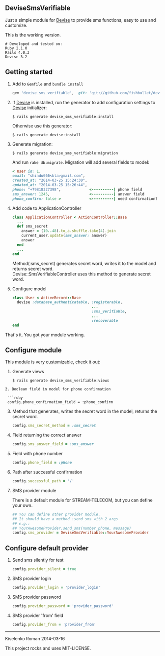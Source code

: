 ## DeviseSmsVerifiable ##
Just a simple module for [Devise](https://github.com/plataformatec/devise) to provide sms functions, easy to use and customize.

This is the working version.
```rbcon
# Developed and tested on:
Ruby 2.1.0
Rails 4.0.3
Devise 3.2
```
## Getting started
1. Add to `Gemfile` and `bundle install`

   ```ruby
   gem 'devise_sms_verifiable',  git: 'git://github.com/fishbullet/devise_sms_verifiable.git'
   ```
2. If [Devise](https://github.com/plataformatec/devise) is installed,
run the generator to add configuration settings
to [Devise](https://github.com/plataformatec/devise) initializer:

   ```irb
   $ rails generate devise_sms_verifiable:install
   ```
   Otherwise use this generator:
   ```irb
   $ rails generate devise:install
   ```
3. Generate migration:

   ```irb
   $ rails generate devise_sms_verifiable:migration
   ```
   And run  `rake db:migrate`. Migration will add several fields to model:
   ```ruby
   < User id: 1,
   email: "shindu666<bla>gmail.com",
   created_at: "2014-03-25 15:24:30",
   updated_at: "2014-03-25 15:26:44",
   phone: "+79818327398",             <----------| phone field
   sms_answer: 1245,                  <----------| answer field
   phone_confirm: false >             <----------| need confirmation?
   ```
4. Add code to ApplicationController

   ```ruby
   class ApplicationController < ActionController::Base
     ...
     def sms_secret
       answer = (10..48).to_a.shuffle.take(4).join
       current_user.update(sms_answer: answer)
       answer
     end
     ...
   end
   ```
   
   Method(:sms_secret) generates secret word, writes it to the model and returns secret word.<br>
   Devise::SmsVerifiableController uses this method to generate secret word.
   
5. Configure model

   ```ruby
   class User < ActiveRecord::Base
     devise :database_authenticatable, :registerable,
                                       ...
                                       :sms_verifiable,
                                       ...
                                       :recoverable
   end
   ```

That's it. You got your module working.

## Configure module
This module is very customizable, check it out:

1. Generate views

   ```irb
   $ rails generate devise_sms_verifiable:views
  ```
2. Boolean field in model for phone confirmation

   ```ruby
   config.phone_confirmation_field = :phone_confirm
   ```
3. Method that generates, writes the secret word in the model, returns the secret word.

   ```ruby
   config.sms_secret_method = :sms_secret
   ```
4. Field returning the correct answer

   ```ruby
   config.sms_answer_field = :sms_answer
   ```
5. Field with phone number

   ```ruby
   config.phone_field = :phone
   ```
6. Path after successful confirmation

   ```ruby
   config.successful_path = '/'
   ```
7. SMS provider module

   There is a default module for STREAM-TELECOM, but you can define your own.<br>

   ```ruby
   ## You can define other provider module.
   ## It should have a method :send_sms with 2 args
   ## e.g.:
   ## YourAwesomeProvider.send_sms(number_phone, message)
   config.sms_provider = DeviseSmsVerifiable::YourAwesomeProvider
   ```

## Configure default provider
1. Send sms silently for test

   ```ruby
   config.provider_silent = true
   ```
2. SMS provider login

   ```ruby
   config.provider_login = 'provider_login'
   ```
3. SMS provider password

   ```ruby
   config.provider_password = 'provider_password'
   ```
4. SMS provider 'from' field

   ```ruby
   config.provider_from = 'provider_from'
   ```

* * *

Kiselenko Roman 2014-03-16

This project rocks and uses MIT-LICENSE.
